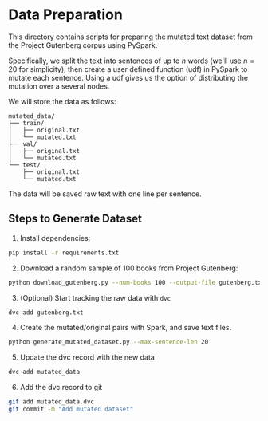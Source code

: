 # Data Preparation

This directory contains scripts for preparing the mutated text dataset from the Project Gutenberg corpus using PySpark.

Specifically, we split the text into sentences of up to $n$ words (we'll use $n=20$ for simplicity), then create a user defined function (udf) in PySpark to mutate each sentence. Using a udf gives us the option of distributing the mutation over a several nodes.

We will store the data as follows:
```
mutated_data/
├── train/
│   ├── original.txt
│   └── mutated.txt
├── val/
│   ├── original.txt
│   └── mutated.txt
└── test/
    ├── original.txt
    └── mutated.txt
```
The data will be saved raw text with one line per sentence.

## Steps to Generate Dataset

1. Install dependencies:
```bash
pip install -r requirements.txt
```

2. Download a random sample of 100 books from Project Gutenberg:
```bash
python download_gutenberg.py --num-books 100 --output-file gutenberg.txt
```

3. (Optional) Start tracking the raw data with `dvc`
```bash
dvc add gutenberg.txt
```

4. Create the mutated/original pairs with Spark, and save text files.
```bash
python generate_mutated_dataset.py --max-sentence-len 20
```

5. Update the dvc record with the new data
```bash
dvc add mutated_data
```

6. Add the dvc record to git
```bash
git add mutated_data.dvc
git commit -m "Add mutated dataset"
```